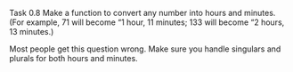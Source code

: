Task 0.8
Make a function to convert any number into hours and minutes. (For example, 71 will become “1 hour, 11 minutes; 133 will become “2 hours, 13 minutes.)

Most people get this question wrong. Make sure you handle singulars and plurals for both hours and minutes.
